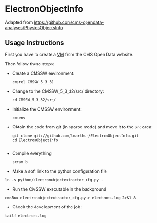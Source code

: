 # ElectronObjectInfo

Adapted from https://github.com/cms-opendata-analyses/PhysicsObjectsInfo

## Usage Instructions

First you have to create a [VM](http://opendata.cern.ch/VM/CMS "CMS Open Data Portal") from the CMS Open Data website. 

Then follow these steps:

- Create a CMSSW environment: 

    ```
    cmsrel CMSSW_5_3_32
    ```

- Change to the CMSSW_5_3_32/src/ directory:

    ```
    cd CMSSW_5_3_32/src/
    ```

- Initialize the CMSSW environment:

  ```
  cmsenv
  ```

- Obtain the code from git (in sparse mode) and move it to the `src` area:

  ```   
  git clone git://github.com/lmarthur/ElectronObjectInfo.git
  cd ElectronObjectInfo	


- Compile everything:

  ```
  scram b
  ```

- Make a soft link to the python configuration file

```
ln -s python/electronobjectextractor_cfg.py .
```

- Run the CMSSW executable in the background

```
cmsRun electronobjectextractor_cfg.py > electrons.log 2>&1 &
```

- Check the development of the job:

```
tailf electrons.log
```
